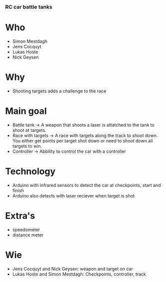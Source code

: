 ### RC car battle tanks

# Who
  - Simon Mestdagh
  - Jens Cocquyt
  - Lukas Hoste
  - Nick Geysen
# Why
  - Shooting targets adds a challenge to the race
# Main goal
  - Battle tank -> A weapon that shoots a laser is attatched to the tank to shoot at targets.
  - Race with targets -> A race with targets along the track to shoot down. You either get points per target shot down or need to shoot down all targets to win.
  - Controller -> Abbility to control the car with a controller
# Technology
  - Arduino with infrared sensors to detect the car at checkpoints, start and finish
  - Arduino also detects with laser reciever when target is shot
# Extra's
  - speedometer
  - distance meter
# Wie
  - Jens Cocquyt and Nick  Geysen: weapon and target on car
  - Lukas Hoste and Simon Mestdagh: Checkpoints, controller, track
  
